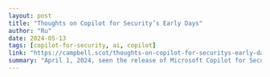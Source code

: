 ```yaml
---
layout: post
title: "Thoughts on Copilot for Security’s Early Days"
author: "Ru"
date: 2024-05-13
tags: [copilot-for-security, ai, copilot]
link: "https://campbell.scot/thoughts-on-copilot-for-securitys-early-days/?utm_source=rss&utm_medium=rss&utm_campaign=thoughts-on-copilot-for-securitys-early-days"
summary: "April 1, 2024, seen the release of Microsoft Copilot for Security to general availability (GA). It is a generative AI solution integrating with Defender XDR, Entra, Purview, and Intune. Just over a..."
---
```

